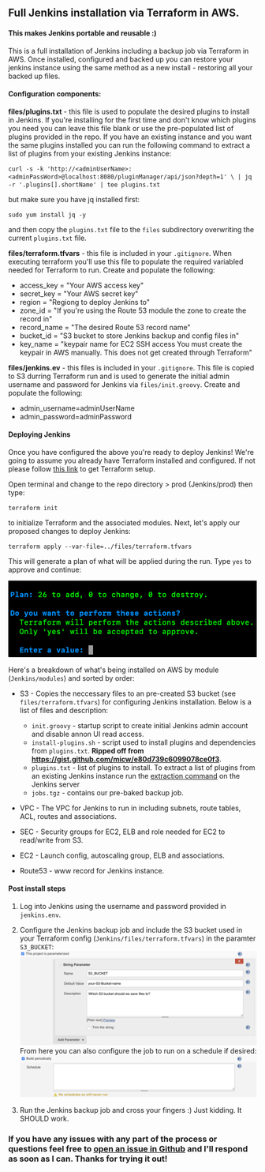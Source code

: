 ## Full Jenkins installation via Terraform in AWS.
#### This makes Jenkins portable and reusable :)

This is a full installation of Jenkins including a backup job via Terraform in AWS. Once installed, configured and backed up you can restore your jenkins instance using the same method as a new install - restoring all your backed up files.

#### Configuration components:
**files/plugins.txt** - this file is used to populate the desired plugins to install in Jenkins. If you're installing for the first time and don't know which plugins you need you can leave this file blank or use the pre-populated list of plugins provided in the repo. If you have an existing instance and you want the same plugins installed you can run the following command to extract a list of plugins from your existing Jenkins instance:
```Shell
curl -s -k 'http://<adminUserName>:<adminPassWord>@localhost:8080/pluginManager/api/json?depth=1' \ | jq -r '.plugins[].shortName' | tee plugins.txt
```
but make sure you have jq installed first:
```Shell
sudo yum install jq -y
```
and then copy the `plugins.txt` file to the `files` subdirectory overwriting the current `plugins.txt` file.

**files/terraform.tfvars** - this file is included in your `.gitignore`. When executing terraform you'll use this file to populate the required variabled needed for Terraform to run. Create and populate the following:
- access_key = "Your AWS access key"
- secret_key = "Your AWS secret key"
- region = "Regiong to deploy Jenkins to"
- zone_id = "If you're using the Route 53 module the zone to create the record in"
- record_name = "The desired Route 53 record name"
- bucket_id = "S3 bucket to store Jenkins backup and config files in"
- key_name = "keypair name for EC2 SSH access You must create the keypair in AWS manually. This does not get created through Terraform"

**files/jenkins.ev** - this files is included in your `.gitignore`. This file is copied to S3 durring Terraform run and is used to generate the initial admin username and password for Jenkins via `files/init.groovy`. Create and populate the following:
- admin_username=adminUserName
- admin_password=adminPassword

#### Deploying Jenkins
Once you have configured the above you're ready to deploy Jenkins! We're going to assume you already have Terraform installed and configured. If not please follow [this link](https://learn.hashicorp.com/terraform/getting-started/install.html) to get Terraform setup.

Open terminal and change to the repo directory > prod (Jenkins/prod) then type:
```Shell
terraform init
```
to initialize Terraform and the associated modules. Next, let's apply our proposed changes to deploy Jenkins:
```Shell
terraform apply --var-file=../files/terraform.tfvars
```
This will generate a plan of what will be applied during the run. Type `yes` to approve and continue:

![apply_plan.png](/readmeFiles/apply_plan.png)

Here's a breakdown of what's being installed on AWS by module (`Jenkins/modules`) and sorted by order:
- S3 - Copies the neccessary files to an pre-created S3 bucket (see `files/terraform.tfvars`) for configuring Jenkins installation. Below is a list of files and description:
    - `init.groovy` - startup script to create initial Jenkins admin account and disable annon UI read access.
    - `install-plugins.sh` - script used to install plugins and dependencies from `plugins.txt`. **Ripped off from https://gist.github.com/micw/e80d739c6099078ce0f3**.
    - `plugins.txt` - list of plugins to install. To extract a list of plugins from an existing Jenkins instance run the [extraction command](#configuration-components) on the Jenkins server
    - `jobs.tgz` - contains our pre-baked backup job.

- VPC - The VPC for Jenkins to run in including subnets, route tables, ACL, routes and associations.
- SEC - Security groups for EC2, ELB and role needed for EC2 to read/write from S3.
- EC2 - Launch config, autoscaling group, ELB and associations.
- Route53 - www record for Jenkins instance.

#### Post install steps
1. Log into Jenkins using the username and password provided in `jenkins.env`.

2. Configure the Jenkins backup job and include the S3 bucket used in your Terraform config (`Jenkins/files/terraform.tfvars`) in the paramter `S3_BUCKET`: ![config_param.png](/readmeFiles/config_param.png) From here you can also configure the job to run on a schedule if desired: ![config_schedule.png](/readmeFiles/config_schedule.png)

3. Run the Jenkins backup job and cross your fingers :) Just kidding. It SHOULD work.

### If you have any issues with any part of the process or questions feel free to [open an issue in Github](https://github.com/bspeagle/Jenkins/issues) and I'll respond as soon as I can. Thanks for trying it out!